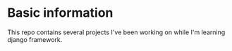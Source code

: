 # Basic information

This repo contains several projects I've been working on while I'm learning django framework.